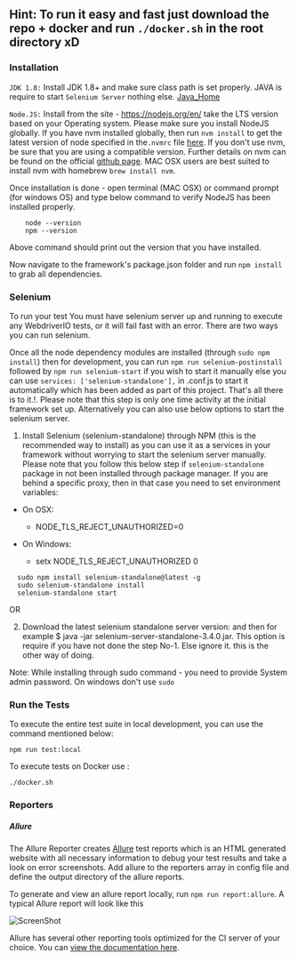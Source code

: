 ## Hint: To run it easy and fast just download the repo + docker and run `./docker.sh` in the root directory xD


### Installation

`JDK 1.8:` Install JDK 1.8+ and make sure class path is set properly. JAVA is require to start `Selenium Server` nothing else. [Java_Home](https://www.appsdeveloperblog.com/how-to-set-java_home-on-mac/)

`Node.JS:` Install  from the site - https://nodejs.org/en/  take the LTS version based on your Operating system. Please make sure you install NodeJS globally. If you have nvm installed globally, then run `nvm install` to get the latest version of node specified in the`.nvmrc` file [here](/.nvmrc).  If you don't use nvm, be sure that you are using a compatible version. Further details on nvm can be found on the official [github page](https://github.com/creationix/nvm). MAC OSX users are best suited to install nvm with homebrew `brew install nvm`.

Once installation is done - open terminal (MAC OSX) or command prompt (for windows OS) and type below command to verify NodeJS has been installed properly.

        node --version
        npm --version

Above command should print out the version that you have installed.

Now navigate to the framework's package.json folder and run `npm install` to grab all dependencies.


### Selenium

  To run your test You must have selenium server up and running to execute any WebdriverIO tests, or it will fail fast with an error. There are two ways you can run selenium.

  Once all the node dependency modules are installed (through `sudo npm install`) then for development, you can run  `npm run selenium-postinstall` followed by `npm run selenium-start` if you wish to start it manually else you can use `services: ['selenium-standalone'],` in .conf.js to start it automatically which has been added as part of this project. That's all there is to it.!. Please note that this step is only one time activity at the initial framework set up. Alternatively you can also use below options to start the selenium server.

  1. Install Selenium (selenium-standalone) through NPM (this is the recommended way to install) as you can use it as a services in your framework without worrying to start the selenium server manually. Please note that you follow this below step if `selenium-standalone` package in not been installed through package manager. If you are behind a specific proxy, then in that case you need to set environment variables:

  - On OSX:
    - NODE_TLS_REJECT_UNAUTHORIZED=0

 - On Windows:
    - setx NODE_TLS_REJECT_UNAUTHORIZED 0

```
  sudo npm install selenium-standalone@latest -g
  sudo selenium-standalone install
  selenium-standalone start
```
  OR

  2. Download the latest selenium standalone server version: and then for example
    $ java -jar selenium-server-standalone-3.4.0.jar. This option is require if you have not done the step No-1. Else ignore it. this is the other way of doing.

  Note: While installing through sudo command - you need to provide System admin password. On windows don't use `sudo`


### Run the Tests

To execute the entire test suite in local development, you can use the command mentioned below:

`npm run test:local`

To execute tests on Docker use : 

`./docker.sh`

### Reporters   

##### Allure

The Allure Reporter creates [Allure](http://allure.qatools.ru/) test reports which is an HTML generated website with all necessary information to debug your test results and take a look on error screenshots. Add allure to the reporters array in config file and define the output directory of the allure reports.

To generate and view an allure report locally, run `npm run report:allure`. A typical Allure report will look like this

![ScreenShot](https://github.com/allure-framework/allure2/blob/master/.github/readme-img.png)

Allure has several other reporting tools optimized for the CI server of your choice.  You can [view the documentation here](http://wiki.qatools.ru/display/AL/Reporting).